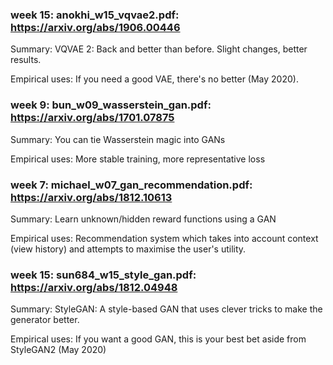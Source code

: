 ### week 15: anokhi_w15_vqvae2.pdf: https://arxiv.org/abs/1906.00446

Summary: VQVAE 2: Back and better than before. Slight changes, better results.

Empirical uses: If you need a good VAE, there's no better (May 2020).

### week 9: bun_w09_wasserstein_gan.pdf: https://arxiv.org/abs/1701.07875

Summary: You can tie Wasserstein magic into GANs

Empirical uses: More stable training, more representative loss

### week 7: michael_w07_gan_recommendation.pdf: https://arxiv.org/abs/1812.10613

Summary: Learn unknown/hidden reward functions using a GAN

Empirical uses: Recommendation system which takes into account context (view history) and attempts to maximise the user's utility.

### week 15: sun684_w15_style_gan.pdf: https://arxiv.org/abs/1812.04948

Summary: StyleGAN: A style-based GAN that uses clever tricks to make the generator better.

Empirical uses: If you want a good GAN, this is your best bet aside from StyleGAN2 (May 2020)
